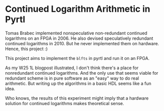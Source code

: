 Continued Logarithm Arithmetic in Pyrtl
=

Tomas Brabec implemented nonspeculative non-redundant continued logarithms on an FPGA in 2006. He also devised speculatively redundant continued logarithms in 2010. But he never implemented them on hardware. Hence, this project :)

This project aims to implement the `blfts` in pyrtl and run it on an FPGA.

As my W25 1L blogpost illustrated, I don't think there's a place for nonredundant continued logarithms. And the only use that seems viable for redundant scheme is in pure software as an "easy" way to do real arithmetic. But writing up the algorithms in a basic HDL seems like a fun idea.

Who knows, the results of this experiment might imply that a hardware solution for continued logarithms makes theoretical sense.
